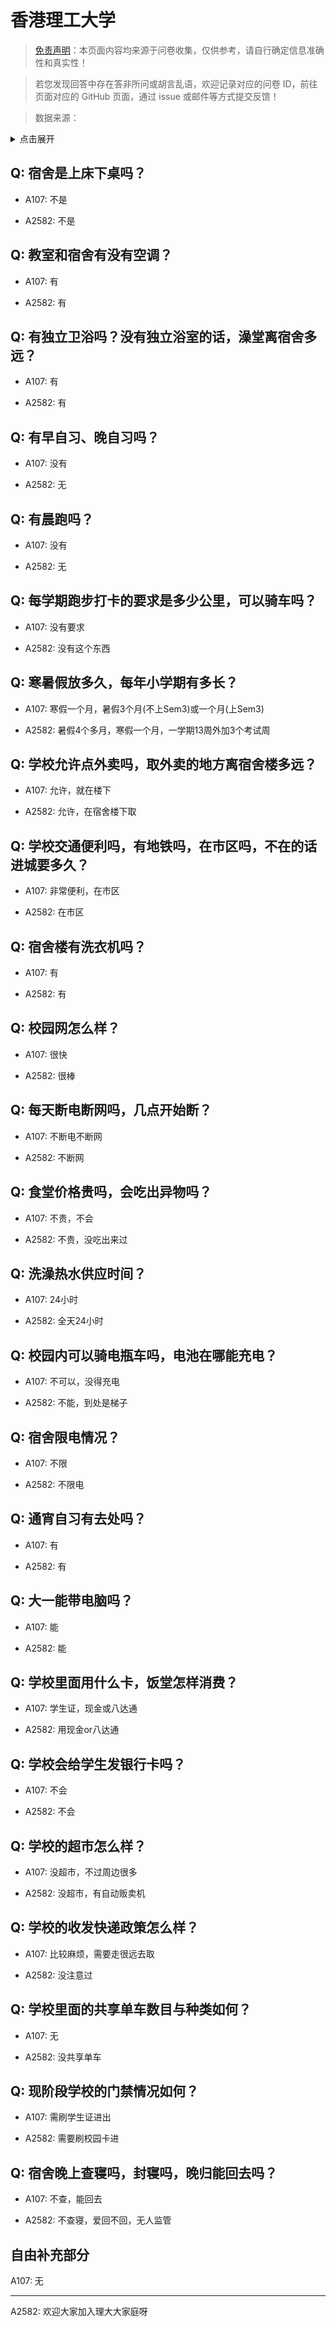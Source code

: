 # 香港理工大学

> [免责声明](https://colleges.chat/#_3)：本页面内容均来源于问卷收集，仅供参考，请自行确定信息准确性和真实性！

> 若您发现回答中存在答非所问或胡言乱语，欢迎记录对应的问卷 ID，前往页面对应的 GitHub 页面，通过 issue 或邮件等方式提交反馈！

> 数据来源：

<details><summary>点击展开</summary>
<ul>
<li>A107: 匿名 (2021 年 06 月)</li>
<li>A2582: 匿名 (2021 年 06 月)</li>
</ul>
</details>

## Q: 宿舍是上床下桌吗？

- A107: 不是

- A2582: 不是

## Q: 教室和宿舍有没有空调？

- A107: 有

- A2582: 有

## Q: 有独立卫浴吗？没有独立浴室的话，澡堂离宿舍多远？

- A107: 有

- A2582: 有

## Q: 有早自习、晚自习吗？

- A107: 没有

- A2582: 无

## Q: 有晨跑吗？

- A107: 没有

- A2582: 无

## Q: 每学期跑步打卡的要求是多少公里，可以骑车吗？

- A107: 没有要求

- A2582: 没有这个东西

## Q: 寒暑假放多久，每年小学期有多长？

- A107: 寒假一个月，暑假3个月(不上Sem3)或一个月(上Sem3)

- A2582: 暑假4个多月，寒假一个月，一学期13周外加3个考试周

## Q: 学校允许点外卖吗，取外卖的地方离宿舍楼多远？

- A107: 允许，就在楼下

- A2582: 允许，在宿舍楼下取

## Q: 学校交通便利吗，有地铁吗，在市区吗，不在的话进城要多久？

- A107: 非常便利，在市区

- A2582: 在市区

## Q: 宿舍楼有洗衣机吗？

- A107: 有

- A2582: 有

## Q: 校园网怎么样？

- A107: 很快

- A2582: 很棒

## Q: 每天断电断网吗，几点开始断？

- A107: 不断电不断网

- A2582: 不断网

## Q: 食堂价格贵吗，会吃出异物吗？

- A107: 不贵，不会

- A2582: 不贵，没吃出来过

## Q: 洗澡热水供应时间？

- A107: 24小时

- A2582: 全天24小时

## Q: 校园内可以骑电瓶车吗，电池在哪能充电？

- A107: 不可以，没得充电

- A2582: 不能，到处是梯子

## Q: 宿舍限电情况？

- A107: 不限

- A2582: 不限电

## Q: 通宵自习有去处吗？

- A107: 有

- A2582: 有

## Q: 大一能带电脑吗？

- A107: 能

- A2582: 能

## Q: 学校里面用什么卡，饭堂怎样消费？

- A107: 学生证，现金或八达通

- A2582: 用现金or八达通

## Q: 学校会给学生发银行卡吗？

- A107: 不会

- A2582: 不会

## Q: 学校的超市怎么样？

- A107: 没超市，不过周边很多

- A2582: 没超市，有自动贩卖机

## Q: 学校的收发快递政策怎么样？

- A107: 比较麻烦，需要走很远去取

- A2582: 没注意过

## Q: 学校里面的共享单车数目与种类如何？

- A107: 无

- A2582: 没共享单车

## Q: 现阶段学校的门禁情况如何？

- A107: 需刷学生证进出

- A2582: 需要刷校园卡进

## Q: 宿舍晚上查寝吗，封寝吗，晚归能回去吗？

- A107: 不查，能回去

- A2582: 不查寝，爱回不回，无人监管

## 自由补充部分

A107: 无

***

A2582: 欢迎大家加入理大大家庭呀